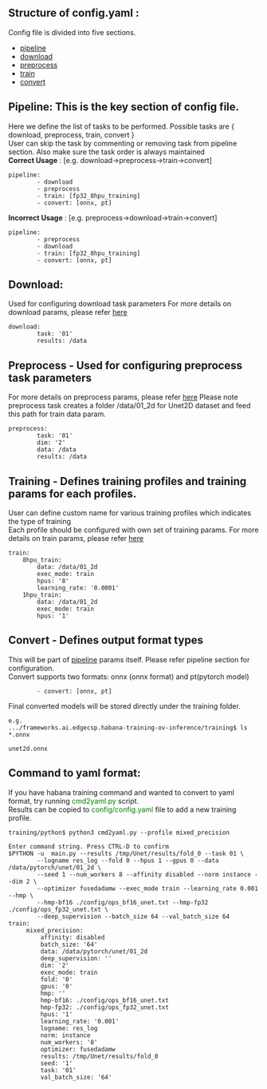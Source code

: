 ## Structure of config.yaml :
Config file is divided into five sections.<br/>
* [pipeline](#pipeline)
* [download](#download)
* [preprocess](#preprocess)
* [train](#train)
* [convert](#convert)

## Pipeline: This is the key section of config file.
Here we define the list of tasks to be performed.
Possible tasks are { download, preprocess, train, convert }<br/>
User can skip the task by commenting or removing task from pipeline section.
Also make sure the task order is always maintained<br/>
**Correct Usage**   : [e.g. download->preprocess->train->convert]<br/>
```
pipeline:
        - download
        - preprocess
        - train: [fp32_8hpu_training]
        - convert: [onnx, pt]
```
**Incorrect Usage** : [e.g. preprocess->download->train->convert]</b><br/>
```
pipeline:
        - preprocess
        - download
        - train: [fp32_8hpu_training]
        - convert: [onnx, pt]
```
## Download:
Used for configuring download task parameters
For more details on download params, please refer [here](https://github.com/HabanaAI/Model-References/blob/6eb5cacf4c396a9eec7468c934c7d40eda00aa70/PyTorch/computer_vision/segmentation/Unet/download.py#L33)
```
download:
        task: '01'
        results: /data
```
## Preprocess - Used for configuring preprocess task parameters
For more details on preprocess params, please refer [here](https://github.com/HabanaAI/Model-References/blob/6eb5cacf4c396a9eec7468c934c7d40eda00aa70/PyTorch/computer_vision/segmentation/Unet/preprocess.py#L34)
Please note preprocess task creates a folder /data/01_2d for Unet2D dataset and feed this path for train data param.
```
preprocess:
        task: '01'
        dim: '2'
        data: /data
        results: /data
```
## Training - Defines training profiles and training params for each profiles.
User can define custom name for various training profiles which indicates the type of training<br/>
Each profile should be configured with own set of training params.
For more details on train params, please refer [here](https://github.com/HabanaAI/Model-References/blob/6eb5cacf4c396a9eec7468c934c7d40eda00aa70/PyTorch/computer_vision/segmentation/Unet/utils/utils.py#L223)
```
train:
    8hpu_train:
        data: /data/01_2d
        exec_mode: train
        hpus: '8'
        learning_rate: '0.0001'
    1hpu_train:
        data: /data/01_2d
        exec_mode: train
        hpus: '1'
```
## Convert - Defines output format types
This will be part of [pipeline](#pipeline-this-is-the-key-section-of-config-file) params itself. Please refer pipeline section for configuration.<br/>
Convert supports two formats: onnx (onnx format) and pt(pytorch model)
```
        - convert: [onnx, pt]
```

Final converted models will be stored directly under the training folder.<br/>
```
e.g.
.../frameworks.ai.edgecsp.habana-training-ov-inference/training$ ls *.onnx

unet2d.onnx
```

## Command to yaml format:
If you have habana training command and wanted to convert to yaml format, try running <font color="green">cmd2yaml.py</font> script.<br/>
Results can be copied to <font color="green">config/config.yaml</font> file to add a new training profile.
```
training/python$ python3 cmd2yaml.py --profile mixed_precision

Enter command string. Press CTRL-D to confirm
$PYTHON -u  main.py --results /tmp/Unet/results/fold_0 --task 01 \
        --logname res_log --fold 0 --hpus 1 --gpus 0 --data /data/pytorch/unet/01_2d \
        --seed 1 --num_workers 8 --affinity disabled --norm instance --dim 2 \
        --optimizer fusedadamw --exec_mode train --learning_rate 0.001 --hmp \
        --hmp-bf16 ./config/ops_bf16_unet.txt --hmp-fp32 ./config/ops_fp32_unet.txt \
        --deep_supervision --batch_size 64 --val_batch_size 64
train:
     mixed_precision:
         affinity: disabled
         batch_size: '64'
         data: /data/pytorch/unet/01_2d
         deep_supervision: ''
         dim: '2'
         exec_mode: train
         fold: '0'
         gpus: '0'
         hmp: ''
         hmp-bf16: ./config/ops_bf16_unet.txt
         hmp-fp32: ./config/ops_fp32_unet.txt
         hpus: '1'
         learning_rate: '0.001'
         logname: res_log
         norm: instance
         num_workers: '8'
         optimizer: fusedadamw
         results: /tmp/Unet/results/fold_0
         seed: '1'
         task: '01'
         val_batch_size: '64'
```
